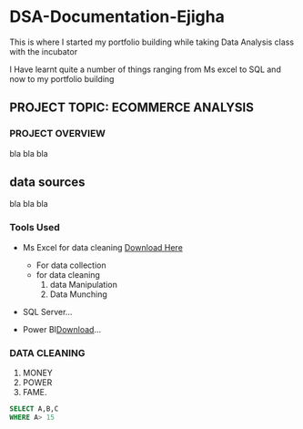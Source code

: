 # DSA-Documentation-Ejigha

This is where I started my portfolio building while taking Data Analysis class with the incubator

I Have learnt quite a number of things ranging from Ms excel to SQL and now to my portfolio building

## PROJECT TOPIC: ECOMMERCE ANALYSIS

### PROJECT OVERVIEW
bla bla bla

## data sources
bla bla bla 

### Tools Used
- Ms Excel for data cleaning [Download Here](https://www.microsoft.com)
    - For data collection
    - for data cleaning
      1. data Manipulation
      2. Data Munching
         
- SQL Server...
- Power BI[Download](https://www.microsoft.com/en-us/download/details.aspx?id=58494)...

### DATA CLEANING
1. MONEY
2. POWER
3. FAME.


``` SQL
SELECT A,B,C
WHERE A> 15
```








